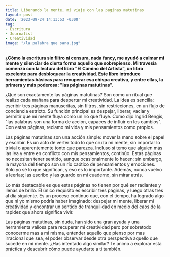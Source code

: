 ```yaml
---
title: Liberando la mente, mi viaje con las paginas matutinas
layout: post
date: '2023-09-24 14:13:53 -0300'
tag:
- Escritura
- Journalist
- Creatividad
image: "/la palabra que sana.jpg"
---
```


**¿Cómo la escritura sin filtro ni censura, nada fancy,  me ayudó a calmar mi mente y silenciar de cierta forma aquello que sobrepienso.  Mi travesía comenzó con la lectura del libro "El Camino del Artista", un libro excelente para desbloquear la creatividad. Este libro introduce herramientas básicas para recuperar esa chispa creativa, y entre ellas, la primera y más poderosa: "las páginas matutinas".**

¿Qué son exactamente las páginas matutinas? Son como un ritual que realizo cada mañana para despertar mi creatividad. La idea es sencilla: escribir tres páginas manuscritas, sin filtros, sin restricciones, en un flujo de conciencia estricto. Su función principal es despejar, liberar, vaciar y permitir que mi mente fluya como un río que fluye. Como dijo Ingrid Bengis, "las palabras son una forma de acción, capaces de influir en los cambios". Con estas páginas, reclamo mi vida y mis pensamientos como propios.

Las páginas matutinas son una acción simple: mover la mano sobre el papel y escribir. Es un acto de verter todo lo que cruza mi mente, sin importar lo trivial o aparentemente tonto que parezca. Incluso si temo que alguien más las lea y entre en conflicto con mis pensamientos, continúo. Estas páginas no necesitan tener sentido, aunque ocasionalmente lo hacen; sin embargo, la mayoría del tiempo son un río caótico de pensamientos y emociones. Solo yo sé lo que significan, y eso es lo importante. Además, nunca vuelvo a leerlas; las escribo y las guardo en mi cuaderno, sin mirar atrás.

Lo más destacable es que estas páginas no tienen por qué ser radiantes y llenas de brillo. El único requisito es escribir tres páginas, y luego otras tres al día siguiente. Es un proceso continuo que, con el tiempo, ha logrado algo que ni yo mismo podría haber imaginado: despejar mi mente, liberar mi creatividad y encontrar un sentido de tranquilidad en medio del caos de la rapidez que ahora significa vivir.

Las páginas matutinas, sin duda, han sido una gran ayuda y  una herramienta valiosa para recuperar mi creatividad pero por sobretodo conocerme mas a mi misma, entender aquello que pienso por mas irracional que sea, el poder observar desde otra perspectiva aquello que sucede en mi mente. ¿Has intentado algo similar? Te animo a explorar esta práctica y descubrir cómo puede ayudarte a ti también.
